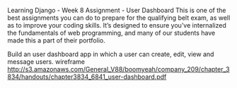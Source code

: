 Learning Django - Week 8 Assignment - User Dashboard
This is one of the best assignments you can do to prepare for the qualifying belt exam, as well as to improve your coding skills. It’s designed to ensure you’ve internalized the fundamentals of web programming, and many of our students have made this a part of their portfolio.

Build an user dashboard app in which a user can create, edit, view and message users.
wireframe http://s3.amazonaws.com/General_V88/boomyeah/company_209/chapter_3834/handouts/chapter3834_6841_user-dashboard.pdf